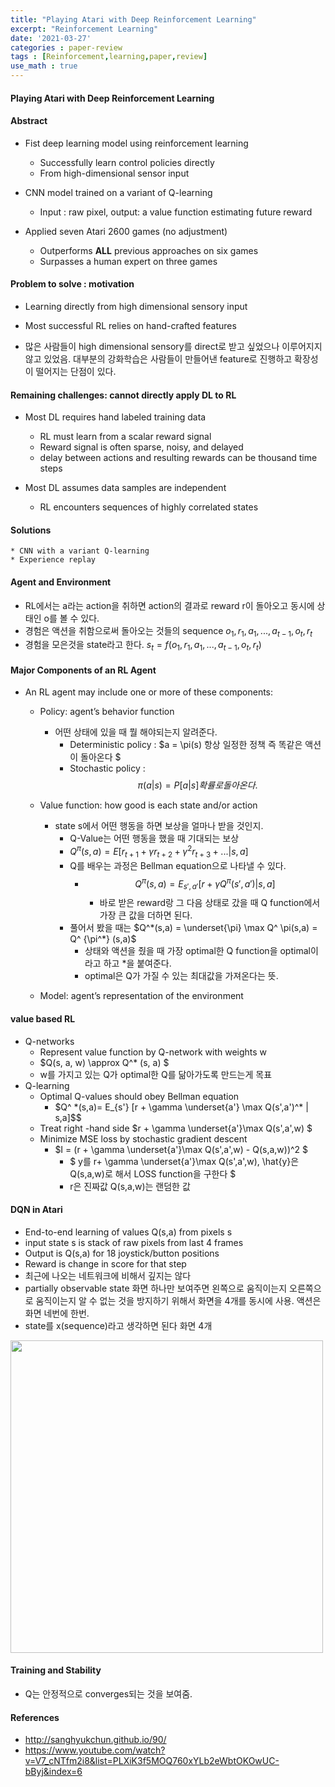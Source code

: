 ```yaml
---
title: "Playing Atari with Deep Reinforcement Learning"
excerpt: "Reinforcement Learning"
date: '2021-03-27'
categories : paper-review
tags : [Reinforcement,learning,paper,review]
use_math : true
---
```




#### Playing Atari with Deep Reinforcement Learning


#### Abstract

* Fist deep learning model using reinforcement learning
    * Successfully learn control policies directly
    * From high-dimensional sensor input

* CNN model trained on a variant of Q-learning
    * Input : raw pixel, output: a value function estimating future reward

* Applied seven Atari 2600 games (no adjustment)
    * Outperforms **ALL** previous approaches on six games
    * Surpasses a human expert on three games

#### Problem to solve : motivation

* Learning directly from high dimensional sensory input 

* Most successful RL relies on hand-crafted features

* 많은 사람들이 high dimensional sensory를 direct로 받고 싶었으나 이루어지지 않고 있었음. 대부분의 강화학습은 사람들이 만들어낸 feature로 진행하고
 확장성이 떨어지는 단점이 있다.


#### Remaining challenges: cannot directly apply DL to RL
* Most DL requires hand labeled training data
    * RL must learn from a scalar reward signal
    * Reward signal is often sparse, noisy, and delayed
    * delay between actions and resulting rewards can be thousand time steps

* Most DL assumes data samples are independent
    * RL encounters sequences of highly correlated states

#### Solutions
    * CNN with a variant Q-learning
    * Experience replay

#### Agent and Environment

* RL에서는 a라는 action을 취하면 action의 결과로 reward r이 돌아오고 동시에 상태인 o를 볼 수 있다.
* 경험은 액션을 취함으로써 돌아오는 것들의 sequence $o_1,r_1,a_1,...,a_{t-1},o_t,r_t$
* 경험을 모은것을 state라고 한다. $s_t = f(o_1,r_1,a_1, ...,a_{t-1},o_t,r_t)$

#### Major Components of an RL Agent

* An RL agent may include one or more of these components:
    * Policy: agent’s behavior function
        * 어떤 상태에 있을 때 뭘 해야되는지 알려준다.
            * Deterministic policy : $a = \pi(s) 항상 일정한 정책 즉 똑같은 액션이 돌아온다 $
            * Stochastic policy : $$\pi(a | s) = P[a | s]확률로 돌아온다. $$
    * Value function: how good is each state and/or action
        * state s에서 어떤 행동을 하면 보상을 얼마나 받을 것인지.
            * Q-Value는 어떤 행동을 했을 때 기대되는 보상
            * $Q^ \pi(s,a) = E[r_{t+1} + \gamma r_{t+2} + \gamma^2 r_{t+3}+ ... | s, a]$
            * Q를 배우는 과정은 Bellman equation으로 나타낼 수 있다.
                * $$ Q^ \pi (s,a) = E_{s',a'} [r+ \gamma Q^\pi (s',a') | s, a]$$
                    * 바로 받은 reward랑 그 다음 상태로 갔을 때 Q function에서 가장 큰 값을 더하면 된다.
            * 풀어서 봤을 때는 $Q^*(s,a) = \underset{\pi} \max Q^ \pi(s,a) = Q^ {\pi^*} (s,a)$
                * 상태와 액션을 줬을 때 가장 optimal한 Q function을 optimal이라고 하고 *을 붙여준다. 
                * optimal은 Q가 가질 수 있는 최대값을 가져온다는 뜻.
        
     * Model: agent’s representation of the environment

#### value based RL
   * Q-networks
       * Represent value function by Q-network with weights w
       * $Q(s, a, w) \approx Q^* (s, a) $
       * w를 가지고 있는 Q가 optimal한 Q를 닮아가도록 만드는게 목표
   * Q-learning
       * Optimal Q-values should obey Bellman equation
           * $Q^ *(s,a)= E_{s'} [r + \gamma \underset{a'} \max Q(s',a')^* | s,a]$$
       * Treat right -hand side $r + \gamma \underset{a'}\max Q(s',a',w) $     
       * Minimize MSE loss by stochastic gradient descent
           * $I =  (r + \gamma \underset{a'}\max Q(s',a',w) - Q(s,a,w))^2 $ 
               * $ y를 r+ \gamma \underset{a'}\max Q(s',a',w),  \hat{y}은 Q(s,a,w)로 해서 LOSS function을 구한다 $ 
               * r은 진짜값  Q(s,a,w)는 랜덤한 값
       

#### DQN in Atari

* End-to-end learning of values Q(s,a) from pixels s
* input state s is stack of raw pixels from last 4 frames
* Output is Q(s,a) for 18 joystick/button positions
* Reward is change in score for that step
* 최근에 나오는 네트워크에 비해서 깊지는 않다
* partially observable state 화면 하나만 보여주면 왼쪽으로 움직이는지 오른쪽으로 움직이는지 알 수 없는 것을 방지하기 위해서 화면을 4개를 동시에 사용. 액션은 화면 네번에 한번.
* state를 x(sequence)라고 생각하면 된다 화면 4개

<img src="http://sanghyukchun.github.io/images/post/90-5.png" width="500" height="500">

#### Training and Stability

* Q는 안정적으로 converges되는 것을 보여줌.



#### References

* http://sanghyukchun.github.io/90/
* https://www.youtube.com/watch?v=V7_cNTfm2i8&list=PLXiK3f5MOQ760xYLb2eWbtOKOwUC-bByj&index=6

